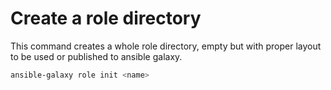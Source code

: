 # Create a role directory
This command creates a whole role directory, empty but with
proper layout to be used or published to ansible galaxy.

``` sh
ansible-galaxy role init <name>
```

